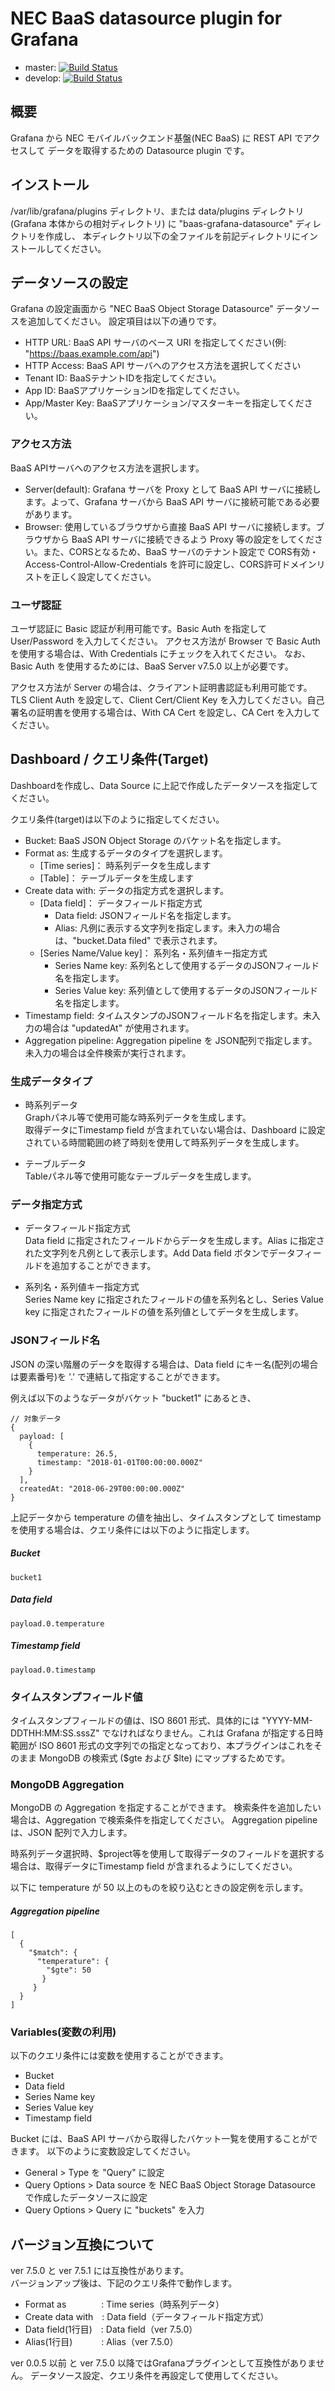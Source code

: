 NEC BaaS datasource plugin for Grafana
======================================

* master: [![Build Status](https://travis-ci.org/nec-baas/grafana-baas-object-datasource.svg?branch=master)](https://travis-ci.org/nec-baas/grafana-baas-object-datasource)
* develop: [![Build Status](https://travis-ci.org/nec-baas/grafana-baas-object-datasource.svg?branch=develop)](https://travis-ci.org/nec-baas/grafana-baas-object-datasource)

概要
----

Grafana から NEC モバイルバックエンド基盤(NEC BaaS) に REST API でアクセスして
データを取得するための  Datasource plugin です。

インストール
------------

/var/lib/grafana/plugins ディレクトリ、または data/plugins ディレクトリ (Grafana 本体からの相対ディレクトリ)
に "baas-grafana-datasource" ディレクトリを作成し、
本ディレクトリ以下の全ファイルを前記ディレクトリにインストールしてください。

データソースの設定
-------------------

Grafana の設定画面から "NEC BaaS Object Storage Datasource" データソースを追加してください。
設定項目は以下の通りです。

* HTTP URL: BaaS API サーバのベース URI を指定してください(例: "https://baas.example.com/api")
* HTTP Access: BaaS API サーバへのアクセス方法を選択してください
* Tenant ID: BaaSテナントIDを指定してください。
* App ID: BaaSアプリケーションIDを指定してください。
* App/Master Key: BaaSアプリケーション/マスターキーを指定してください。

### アクセス方法

BaaS APIサーバへのアクセス方法を選択します。

* Server(default): Grafana サーバを Proxy として BaaS API サーバに接続します。よって、Grafana サーバから BaaS API サーバに接続可能である必要があります。
* Browser: 使用しているブラウザから直接 BaaS API サーバに接続します。ブラウザから BaaS API サーバに接続できるよう Proxy 等の設定をしてください。また、CORSとなるため、BaaS サーバのテナント設定で CORS有効・Access-Control-Allow-Credentials を許可に設定し、CORS許可ドメインリストを正しく設定してください。

### ユーザ認証

ユーザ認証に Basic 認証が利用可能です。Basic Auth を指定して User/Password を入力してください。
アクセス方法が Browser で Basic Auth を使用する場合は、With Credentials にチェックを入れてください。
なお、Basic Auth を使用するためには、BaaS Server v7.5.0 以上が必要です。

アクセス方法が Server の場合は、クライアント証明書認証も利用可能です。TLS Client Auth を設定して、Client Cert/Client Key を入力してください。自己署名の証明書を使用する場合は、With CA Cert を設定し、CA Cert を入力してください。

Dashboard / クエリ条件(Target)
-------------------------------

Dashboardを作成し、Data Source に上記で作成したデータソースを指定してください。

クエリ条件(target)は以下のように指定してください。

* Bucket: BaaS JSON Object Storage のバケット名を指定します。
* Format as: 生成するデータのタイプを選択します。
  * [Time series]： 時系列データを生成します
  * [Table]： テーブルデータを生成します
* Create data with: データの指定方式を選択します。
  * [Data field]： データフィールド指定方式
    * Data field: JSONフィールド名を指定します。
    * Alias: 凡例に表示する文字列を指定します。未入力の場合は、"bucket.Data filed" で表示されます。
  * [Series Name/Value key]： 系列名・系列値キー指定方式
    * Series Name key: 系列名として使用するデータのJSONフィールド名を指定します。
    * Series Value key: 系列値として使用するデータのJSONフィールド名を指定します。
* Timestamp field: タイムスタンプのJSONフィールド名を指定します。未入力の場合は "updatedAt" が使用されます。
* Aggregation pipeline: Aggregation pipeline を JSON配列で指定します。未入力の場合は全件検索が実行されます。

### 生成データタイプ
* 時系列データ  
Graphパネル等で使用可能な時系列データを生成します。  
取得データにTimestamp field が含まれていない場合は、Dashboard に設定されている時間範囲の終了時刻を使用して時系列データを生成します。

* テーブルデータ  
Tableパネル等で使用可能なテーブルデータを生成します。

### データ指定方式
* データフィールド指定方式  
Data field に指定されたフィールドからデータを生成します。Alias に指定された文字列を凡例として表示します。Add Data field ボタンでデータフィールドを追加することができます。

* 系列名・系列値キー指定方式  
Series Name key に指定されたフィールドの値を系列名とし、Series Value key に指定されたフィールドの値を系列値としてデータを生成します。

### JSONフィールド名

JSON の深い階層のデータを取得する場合は、Data field にキー名(配列の場合は要素番号)を '.' で連結して指定することができます。

例えば以下のようなデータがバケット "bucket1" にあるとき、

    // 対象データ
    {
      payload: [
        {
          temperature: 26.5,
          timestamp: "2018-01-01T00:00:00.000Z"
        }
      ],
      createdAt: "2018-06-29T00:00:00.000Z"
    }
    
上記データから temperature の値を抽出し、タイムスタンプとして timestamp を使用する場合は、クエリ条件には以下のように指定します。

##### Bucket

    bucket1

##### Data field

    payload.0.temperature

##### Timestamp field

    payload.0.timestamp

### タイムスタンプフィールド値

タイムスタンプフィールドの値は、ISO 8601 形式、具体的には "YYYY-MM-DDTHH:MM:SS.sssZ" でなければなりません。これは Grafana が指定する日時範囲が ISO 8601 形式の文字列での指定となっており、本プラグインはこれをそのまま MongoDB の検索式 ($gte および $lte) にマップするためです。

### MongoDB Aggregation

MongoDB の Aggregation を指定することができます。
検索条件を追加したい場合は、Aggregation で検索条件を指定してください。
Aggregation pipelineは、JSON 配列で入力します。

時系列データ選択時、$project等を使用して取得データのフィールドを選択する場合は、取得データにTimestamp field が含まれるようにしてください。

以下に temperature が 50 以上のものを絞り込むときの設定例を示します。

##### Aggregation pipeline

    [
      {
        "$match": {
          "temperature": {
            "$gte": 50
           }
         }
      }
    ]

### Variables(変数の利用)

以下のクエリ条件には変数を使用することができます。

* Bucket
* Data field
* Series Name key
* Series Value key
* Timestamp field

Bucket には、BaaS API サーバから取得したバケット一覧を使用することができます。
以下のように変数設定してください。

* General > Type を "Query" に設定
* Query Options > Data source を NEC BaaS Object Storage Datasource で作成したデータソースに設定
* Query Options > Query に "buckets" を入力

バージョン互換について
----------------------

ver 7.5.0 と ver 7.5.1 には互換性があります。  
バージョンアップ後は、下記のクエリ条件で動作します。
* Format as　　　　: Time series（時系列データ）  
* Create data with　: Data field（データフィールド指定方式）  
* Data field(1行目)　: Data field（ver 7.5.0）  
* Alias(1行目)　　 　: Alias（ver 7.5.0）  

ver 0.0.5 以前 と ver 7.5.0 以降ではGrafanaプラグインとして互換性がありません。
データソース設定、クエリ条件を再設定して使用してください。

